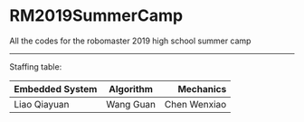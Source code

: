 # RM2019SummerCamp
All the codes for the robomaster 2019 high school summer camp

 ***
Staffing table:

Embedded System|Algorithm|Mechanics
---|:--:|---:
Liao Qiayuan |Wang Guan|Chen Wenxiao
